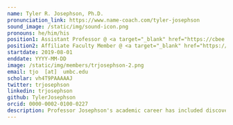 ```yaml
---
name: Tyler R. Josephson, Ph.D.
pronunciation_link: https://www.name-coach.com/tyler-josephson
sound_image: /static/img/sound-icon.png
pronouns: he/him/his
position1: Assistant Professor @ <a target="_blank" href="https://cbee.umbc.edu/">CBEE </a>
position2: Affiliate Faculty Member @ <a target="_blank" href="https://csee.umbc.edu/"> CSEE</a>
startdate: 2019-08-01
enddate: YYYY-MM-DD
image: /static/img/members/trjosephson-2.png
email: tjo  [at]  umbc.edu
scholar: vh4T9PAAAAAJ
twitter: trjosephson
linkedin: trjosephson
github: TylerJosephson
orcid: 0000-0002-0100-0227
description: Professor Josephson's academic career has included discovering reaction mechanisms in biomass catalysis, predicting multicomponent liquid-phase adsorption in nanoporous materials, and developing and applying interpretable machine learning techniques for chemistry. He is passionate about sustainability, equity, and science communication. During his downtime, he loves learning new things, thinking about deep topics (like science and philosophy), and playing the piano (his favorite pianist being Franz Liszt).
---
```

